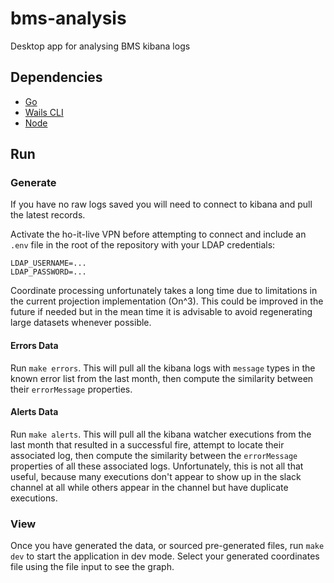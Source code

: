 # bms-analysis

Desktop app for analysing BMS kibana logs

## Dependencies

- [Go](https://go.dev/doc/install)
- [Wails CLI](https://wails.io/docs/gettingstarted/installation/)
- [Node](https://nodejs.org/en/download)

## Run

### Generate

If you have no raw logs saved you will need to connect to kibana and pull the latest records.

Activate the ho-it-live VPN before attempting to connect and include an `.env` file in the root of the repository with your LDAP credentials:

```
LDAP_USERNAME=...
LDAP_PASSWORD=...
```

Coordinate processing unfortunately takes a long time due to limitations in the current projection implementation (On^3). This could be improved in the future if needed but in the mean time it is advisable to avoid regenerating large datasets whenever possible.

#### Errors Data

Run `make errors`. This will pull all the kibana logs with `message` types in the known error list from the last month, then compute the similarity between their `errorMessage` properties.

#### Alerts Data

Run `make alerts`. This will pull all the kibana watcher executions from the last month that resulted in a successful fire, attempt to locate their associated log, then compute the similarity between the `errorMessage` properties of all these associated logs. Unfortunately, this is not all that useful, because many executions don't appear to show up in the slack channel at all while others appear in the channel but have duplicate executions.

### View

Once you have generated the data, or sourced pre-generated files, run `make dev` to start the application in dev mode. Select your generated coordinates file using the file input to see the graph.
